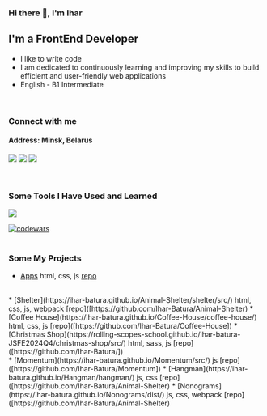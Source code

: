 ### Hi there 👋, I'm Ihar

## I'm a FrontEnd Developer
* I like to write code
* I am dedicated to continuously learning and improving my skills to build efficient and user-friendly web applications
* English - B1 Intermediate
 <br/>

###  Connect with me
#### Address: Minsk, Belarus

<p>
<a href="mailto:a17331582@gmail.com"><img src="https://skillicons.dev/icons?i=gmail" /></a>
<a href="https://discordapp.com/users/925457041785512027/" ><img src="https://skillicons.dev/icons?i=discord" /></a>
<a href="https://linkedin.com/in/ihar-batura-9840a2325" ><img src="https://skillicons.dev/icons?i=linkedin" /></a>
</p>
<br/>

### Some Tools I Have Used and Learned
<p>
    <img src="https://skillicons.dev/icons?i=html,css,sass,js,ts,php,mysql,figma,git,github,nodejs,npm,webpack,vite,react,vscode,phpstorm" />
</p>

[![codewars](https://www.codewars.com/users/Ihar_blr/badges/large)](https://www.codewars.com/users/Ihar_blr)   
<br/>


### Some My Projects
* [Apps](https://ihar-batura.github.io/Apps/src/) html, css, js [repo](https://github.com/Ihar-Batura/Apps)
<br/>
* [Shelter](https://ihar-batura.github.io/Animal-Shelter/shelter/src/) html, css, js, webpack [repo]([https://github.com/Ihar-Batura/Animal-Shelter)
* [Coffee House](https://ihar-batura.github.io/Coffee-House/coffee-house/) html, css, js [repo]([https://github.com/Ihar-Batura/Coffee-House])
* [Christmas Shop](https://rolling-scopes-school.github.io/ihar-batura-JSFE2024Q4/christmas-shop/src/) html, sass, js [repo]([https://github.com/Ihar-Batura/])
<br/>
* [Momentum](https://ihar-batura.github.io/Momentum/src/) js [repo]([https://github.com/Ihar-Batura/Momentum])
* [Hangman](https://ihar-batura.github.io/Hangman/hangman/) js, css [repo]([https://github.com/Ihar-Batura/Animal-Shelter)
* [Nonograms](https://ihar-batura.github.io/Nonograms/dist/) js, css, webpack [repo]([https://github.com/Ihar-Batura/Animal-Shelter)






